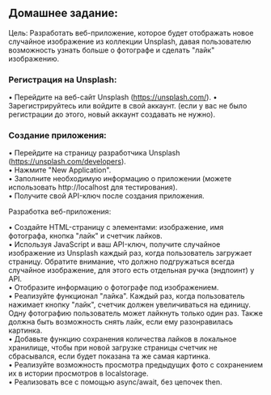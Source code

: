 ## Домашнее задание:

Цель: Разработать веб-приложение, которое будет отображать новое случайное изображение из коллекции Unsplash, давая пользователю возможность узнать больше о фотографе и сделать "лайк" изображению.

### Регистрация на Unsplash:

• Перейдите на веб-сайт Unsplash (https://unsplash.com/).
• Зарегистрируйтесь или войдите в свой аккаунт. (если у вас не было регистрации до этого, новый аккаунт создавать не нужно).

### Создание приложения:

• Перейдите на страницу разработчика Unsplash (https://unsplash.com/developers). </br>
• Нажмите "New Application".</br>
• Заполните необходимую информацию о приложении (можете использовать http://localhost для тестирования).</br>
• Получите свой API-ключ после создания приложения.</br>

Разработка веб-приложения:

• Создайте HTML-страницу с элементами: изображение, имя фотографа, кнопка "лайк" и счетчик лайков.</br>
• Используя JavaScript и ваш API-ключ, получите случайное изображение из Unsplash каждый раз, когда пользователь загружает страницу. Обратите внимание, что должно подгружаться всегда случайное изображение, для этого есть отдельная ручка (эндпоинт) у API.</br>
• Отобразите информацию о фотографе под изображением.</br>
• Реализуйте функционал "лайка". Каждый раз, когда пользователь нажимает кнопку "лайк", счетчик должен увеличиваться на единицу. Одну фотографию пользователь может лайкнуть только один раз. Также должна быть возможность снять лайк, если ему разонравилась картинка.</br>
• Добавьте функцию сохранения количества лайков в локальное хранилище, чтобы при новой загрузке страницы счетчик не сбрасывался, если будет показана та же самая картинка.</br>
• Реализуйте возможность просмотра предыдущих фото с сохранением их в истории просмотров в localstorage.</br>
• Реализовать все с помощью async/await, без цепочек then.</br>
